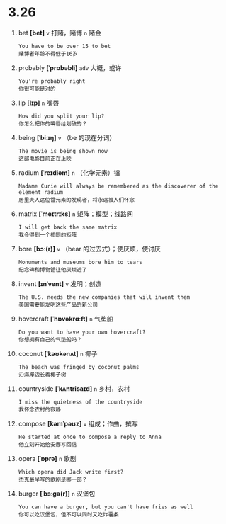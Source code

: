# 3.26











1. bet **[bet]** `v` 打赌，赌博 `n` 赌金
    ```
    You have to be over 15 to bet
    赌博者年龄不得低于16岁
    ```

2. probably **[ˈprɒbəbli]** `adv` 大概，或许
    ```
    You're probably right
    你很可能是对的
    ```

3. lip **[lɪp]** `n` 嘴唇
    ```
    How did you split your lip?
    你怎么把你的嘴唇给划破的？
    ```

4. being **[ˈbiːɪŋ]** `v` （be 的现在分词）
    ```
    The movie is being shown now
    这部电影目前正在上映
    ```

5. radium **[ˈreɪdiəm]** `n` （化学元素）镭
    ```
    Madame Curie will always be remembered as the discoverer of the element radium
    居里夫人这位镭元素的发现者，将永远被人们怀念
    ```

6. matrix **[ˈmeɪtrɪks]** `n` 矩阵；模型；线路网
    ```
    I will get back the same matrix
    我会得到一个相同的矩阵
    ```

7. bore **[bɔː(r)]** `v` （bear 的过去式）；使厌烦，使讨厌
    ```
    Monuments and museums bore him to tears
    纪念碑和博物馆让他厌烦透了
    ```

8. invent **[ɪnˈvent]** `v` 发明；创造
    ```
    The U.S. needs the new companies that will invent them
    美国需要能发明这些产品的新公司
    ```

9. hovercraft **[ˈhɒvəkrɑːft]** `n` 气垫船
    ```
    Do you want to have your own hovercraft?
    你想拥有自己的气垫船吗？
    ```

10. coconut **[ˈkəʊkənʌt]** `n` 椰子
    ```
    The beach was fringed by coconut palms
    沿海岸边长着椰子树
    ```

11. countryside **[ˈkʌntrisaɪd]** `n` 乡村，农村
    ```
    I miss the quietness of the countryside
    我怀念农村的寂静
    ```

12. compose **[kəmˈpəʊz]** `v` 组成；作曲，撰写
    ```
    He started at once to compose a reply to Anna
    他立刻开始给安娜写回信
    ```

13. opera **[ˈɒprə]** `n` 歌剧
    ```
    Which opera did Jack write first?
    杰克最早写的歌剧是哪一部？
    ```

14. burger **[ˈbɜːɡə(r)]** `n` 汉堡包
    ```
    You can have a burger, but you can't have fries as well
    你可以吃汉堡包，但不可以同时又吃炸薯条
    ```
